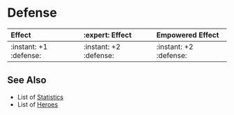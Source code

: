 # Defense

| Effect | :expert: Effect | Empowered Effect |
| :--- | :--- | :--- |
| :instant: +1 :defense: | :instant: +2 :defense: | :instant: +2 :defense: |


## See Also

- List of [Statistics](../statistics.md)
- List of [Heroes](../heroes.md)